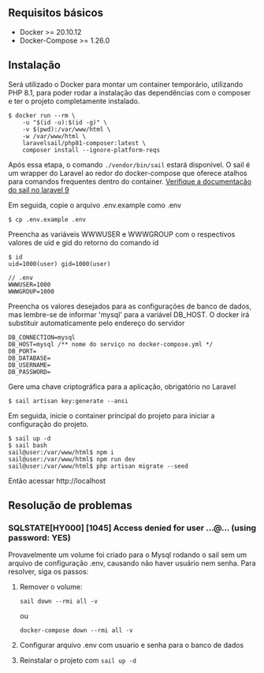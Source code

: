 
## Requisitos básicos
* Docker >= 20.10.12
* Docker-Compose >= 1.26.0
## Instalação
Será utilizado o Docker para montar um container temporário, utilizando PHP 8.1, para poder rodar a instalação das dependências com o composer e ter o projeto completamente instalado.
```
$ docker run --rm \
    -u "$(id -u):$(id -g)" \
    -v $(pwd):/var/www/html \
    -w /var/www/html \
    laravelsail/php81-composer:latest \
    composer install --ignore-platform-reqs
```
Após essa etapa, o comando `./vendor/bin/sail` estará disponível. O sail é um wrapper do Laravel ao redor do docker-compose que oferece atalhos para comandos frequentes dentro do container. 
[Verifique a documentação do sail no laravel 9](https://laravel.com/docs/9.x/sail)

Em seguida, copie o arquivo .env.example como .env

```
$ cp .env.example .env
```

Preencha as variáveis WWWUSER e WWWGROUP com o respectivos valores de uid e gid do retorno do comando id 

```
$ id
uid=1000(user) gid=1000(user)

// .env
WWWUSER=1000
WWWGROUP=1000
```

Preencha os valores desejados para as configurações de banco de dados, mas lembre-se de informar 'mysql' para a variável DB_HOST. O docker irá substituir automaticamente pelo endereço do servidor

```
DB_CONNECTION=mysql
DB_HOST=mysql /** nome do serviço no docker-compose.yml */
DB_PORT=
DB_DATABASE=
DB_USERNAME=
DB_PASSWORD=
```

Gere uma chave criptográfica para a aplicação, obrigatório no Laravel

```
$ sail artisan key:generate --ansi
```

Em seguida, inicie o container principal do projeto para iniciar a configuração do projeto.
```
$ sail up -d
$ sail bash
sail@user:/var/www/html$ npm i
sail@user:/var/www/html$ npm run dev
sail@user:/var/www/html$ php artisan migrate --seed
```
Então acessar http://localhost
## Resolução de problemas
### SQLSTATE[HY000] [1045] Access denied for user ...@... (using password: YES)
Provavelmente um volume foi criado para o Mysql rodando o sail sem um arquivo de configuração .env, causando não haver usuário nem senha. Para resolver, siga os passos:

1. Remover o volume:
    ```
    sail down --rmi all -v
    ```
    ou
    ```
    docker-compose down --rmi all -v
    ```

2. Configurar arquivo .env com usuario e senha para o banco de dados

3. Reinstalar o projeto com `sail up -d`
